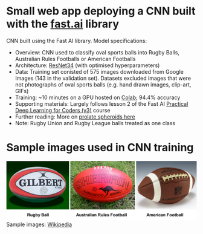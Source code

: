 # Small web app deploying a CNN built with the [fast.ai](https://www.fast.ai) library

CNN built using the Fast AI library. Model specifications:
- Overview: CNN used to classify oval sports balls into Rugby Balls, Australian Rules Footballs or American Footballs
- Architecture: [ResNet34](https://www.kaggle.com/pytorch/resnet34) (with optimised hyperparameters)
- Data: Training set conisted of 575 images downloaded from Google Images (143 in the validation set). Datasets excluded images that were not photographs of oval sports balls (e.g. hand drawn images, clip-art, GIFs)
- Training: ~10 minutes on a GPU hosted on [Colab](https://colab.research.google.com); 94.4% accuracy
- Supporting materials: Largely follows lesson 2 of the Fast AI [Practical Deep Learning for Coders (v3)](https://course.fast.ai/) course
- Further reading: More on [prolate spheroids here](https://en.wikipedia.org/wiki/Football_(ball))
- Note: Rugby Union and Rugby League balls treated as one class

# Sample images used in CNN training
![oval sports balls](https://github.com/andrewtwort/oval_sports_ball/blob/master/Oval%20Balls.png)
Sample images: [Wikipedia](https://en.wikipedia.org/wiki/Football_(ball))
